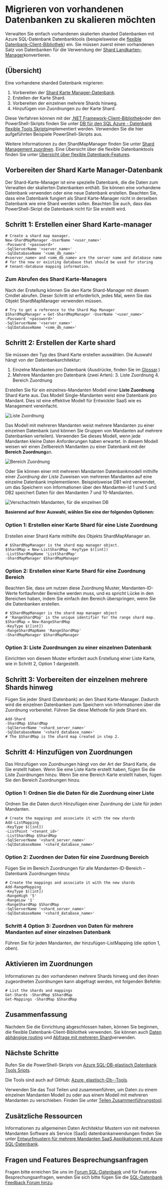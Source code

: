 <properties
   pageTitle="Migrieren bestehende Datenbanken nach Skalierung | Microsoft Azure"
   description="Konvertieren von sharded Datenbanken um flexible Datenbanktools durch Erstellen einer Shard Karte Manager verwenden"
   services="sql-database"
   documentationCenter=""
   authors="ddove"
   manager="jhubbard"
   editor=""/>

<tags
   ms.service="sql-database"
   ms.devlang="NA"
   ms.topic="article"
   ms.tgt_pltfrm="NA"
   ms.workload="data-management"
   ms.date="10/24/2016"
   ms.author="ddove"/>

# <a name="migrate-existing-databases-to-scale-out"></a>Migrieren von vorhandenen Datenbanken zu skalieren möchten

Verwalten Sie einfach vorhandenen skalierten sharded Datenbanken mit Azure SQL-Datenbank Datenbanktools (beispielsweise die [flexible Datenbank-Client-Bibliothek](sql-database-elastic-database-client-library.md)) ein. Sie müssen zuerst einen vorhandenen Satz von Datenbanken für die Verwendung der [Shard Landkarten-Manager](sql-database-elastic-scale-shard-map-management.md)konvertieren. 

## <a name="overview"></a>(Übersicht)
Eine vorhandene sharded Datenbank migrieren: 

1. Vorbereiten der [Shard Karte Manager-Datenbank](sql-database-elastic-scale-shard-map-management.md).
2. Erstellen der Karte Shard.
3. Vorbereiten der einzelnen mehrere Shards hinweg.  
2. Hinzufügen von Zuordnungen zu der Karte Shard.

Diese Verfahren können mit der [.NET Framework-Client-Bibliothek](http://www.nuget.org/packages/Microsoft.Azure.SqlDatabase.ElasticScale.Client/)oder den PowerShell-Skripts finden Sie unter [DB für den SQL Azure - Datenbank flexible Tools Skripts](https://gallery.technet.microsoft.com/scriptcenter/Azure-SQL-DB-Elastic-731883db)implementiert werden. Verwenden Sie die hier aufgeführten Beispiele PowerShell-Skripts aus.

Weitere Informationen zu den ShardMapManager finden Sie unter [Shard Management zuordnen](sql-database-elastic-scale-shard-map-management.md). Eine Übersicht über die flexible Datenbanktools finden Sie unter [Übersicht über flexible Datenbank-Features](sql-database-elastic-scale-introduction.md).

## <a name="prepare-the-shard-map-manager-database"></a>Vorbereiten der Shard Karte Manager-Datenbank

Der Shard-Karte-Manager ist eine spezielle Datenbank, die die Daten zum Verwalten der skalierten Datenbanken enthält. Sie können eine vorhandene Datenbank verwenden oder eine neue Datenbank erstellen. Beachten Sie, dass eine Datenbank fungiert als Shard Karte-Manager nicht in derselben Datenbank wie eine Shard werden sollen. Beachten Sie auch, dass das PowerShell-Skript die Datenbank nicht für Sie erstellt wird. 

## <a name="step-1-create-a-shard-map-manager"></a>Schritt 1: Erstellen einer Shard Karte-manager

    # Create a shard map manager. 
    New-ShardMapManager -UserName '<user_name>' 
    -Password '<password>' 
    -SqlServerName '<server_name>' 
    -SqlDatabaseName '<smm_db_name>' 
    #<server_name> and <smm_db_name> are the server name and database name 
    # for the new or existing database that should be used for storing 
    # tenant-database mapping information.

### <a name="to-retrieve-the-shard-map-manager"></a>Zum Abrufen des Shard Karte-Managers

Nach der Erstellung können Sie den Karte Shard-Manager mit diesem Cmdlet abrufen. Dieser Schritt ist erforderlich, jedes Mal, wenn Sie das Objekt ShardMapManager verwenden müssen.

    # Try to get a reference to the Shard Map Manager  
    $ShardMapManager = Get-ShardMapManager -UserName '<user_name>' 
    -Password '<password>' 
    -SqlServerName '<server_name>' 
    -SqlDatabaseName '<smm_db_name>' 

  
## <a name="step-2-create-the-shard-map"></a>Schritt 2: Erstellen der Karte shard

Sie müssen den Typ des Shard Karte erstellen auswählen. Die Auswahl hängt von der Datenbankarchitektur: 

1. Einzelne Mandanten pro Datenbank (Ausdrücke, finden Sie im [Glossar](sql-database-elastic-scale-glossary.md).) 
2. Mehrere Mandanten pro Datenbank (zwei Arten):
    3. Liste Zuordnung
    4. Bereich Zuordnung
 

Erstellen Sie für ein einzelnes-Mandanten Modell einer **Liste Zuordnung** Shard Karte aus. Das Modell Single-Mandanten weist eine Datenbank pro Mandant. Dies ist eine effektive Modell für Entwickler SaaS wie es Management vereinfacht.

![Liste Zuordnung][1]

Das Modell mit mehreren Mandanten weist mehrere Mandanten zu einer einzelnen Datenbank (und können Sie Gruppen von Mandanten auf mehrere Datenbanken verteilen). Verwenden Sie dieses Modell, wenn jede Mandanten kleine Daten Anforderungen haben erwartet. In diesem Modell weisen wir einen Zellbereich Mandanten zu einer Datenbank mit der **Bereich Zuordnung**an. 
 

![Bereich Zuordnung][2]

Oder Sie können einer mit mehreren Mandanten Datenbankmodell mithilfe einer *Zuordnung der Liste* Zuweisen von mehreren Mandanten auf eine einzelne Datenbank implementieren. Beispielsweise DB1 wird verwendet, um das Speichern von Informationen über den Mandanten-Id 1 und 5 und DB2 speichert Daten für den Mandanten 7 und 10-Mandanten. 

![Verschachteln Mandanten, für die einzelnen DB][3] 

**Basierend auf Ihrer Auswahl, wählen Sie eine der folgenden Optionen:**

### <a name="option-1-create-a-shard-map-for-a-list-mapping"></a>Option 1: Erstellen einer Karte Shard für eine Liste Zuordnung
Erstellen einer Shard Karte mithilfe des Objekts ShardMapManager an. 

    # $ShardMapManager is the shard map manager object. 
    $ShardMap = New-ListShardMap -KeyType $([int]) 
    -ListShardMapName 'ListShardMap' 
    -ShardMapManager $ShardMapManager 
 
 
### <a name="option-2-create-a-shard-map-for-a-range-mapping"></a>Option 2: Erstellen einer Karte Shard für eine Zuordnung Bereich

Beachten Sie, dass um nutzen diese Zuordnung Muster, Mandanten-ID-Werte fortlaufender Bereiche werden muss, und es spricht Lücke in den Bereichen haben, indem Sie einfach den Bereich überspringen, wenn Sie die Datenbanken erstellen.

    # $ShardMapManager is the shard map manager object 
    # 'RangeShardMap' is the unique identifier for the range shard map.  
    $ShardMap = New-RangeShardMap 
    -KeyType $([int]) 
    -RangeShardMapName 'RangeShardMap' 
    -ShardMapManager $ShardMapManager 

### <a name="option-3-list-mappings-on-a-single-database"></a>Option 3: Liste Zuordnungen zu einer einzelnen Datenbank
Einrichten von diesem Muster erfordert auch Erstellung einer Liste Karte, wie in Schritt 2, Option 1 dargestellt.

## <a name="step-3-prepare-individual-shards"></a>Schritt 3: Vorbereiten der einzelnen mehrere Shards hinweg

Fügen Sie jeder Shard (Datenbank) an den Shard Karte-Manager. Dadurch wird die einzelnen Datenbanken zum Speichern von Informationen über die Zuordnung vorbereitet. Führen Sie diese Methode für jede Shard ein.
     
    Add-Shard 
    -ShardMap $ShardMap 
    -SqlServerName '<shard_server_name>' 
    -SqlDatabaseName '<shard_database_name>'
    # The $ShardMap is the shard map created in step 2.
 

## <a name="step-4-add-mappings"></a>Schritt 4: Hinzufügen von Zuordnungen

Das Hinzufügen von Zuordnungen hängt von der Art der Shard Karte, die Sie erstellt haben. Wenn Sie eine Liste Karte erstellt haben, fügen Sie die Liste Zuordnungen hinzu. Wenn Sie eine Bereich Karte erstellt haben, fügen Sie den Bereich Zuordnungen hinzu.

### <a name="option-1-map-the-data-for-a-list-mapping"></a>Option 1: Ordnen Sie die Daten für die Zuordnung einer Liste

Ordnen Sie die Daten durch Hinzufügen einer Zuordnung der Liste für jeden Mandanten.  

    # Create the mappings and associate it with the new shards 
    Add-ListMapping 
    -KeyType $([int]) 
    -ListPoint '<tenant_id>' 
    -ListShardMap $ShardMap 
    -SqlServerName '<shard_server_name>' 
    -SqlDatabaseName '<shard_database_name>' 

### <a name="option-2-map-the-data-for-a-range-mapping"></a>Option 2: Zuordnen der Daten für eine Zuordnung Bereich

Fügen Sie im Bereich Zuordnungen für alle Mandanten-ID-Bereich – Datenbank Zuordnungen hinzu:

    # Create the mappings and associate it with the new shards 
    Add-RangeMapping 
    -KeyType $([int]) 
    -RangeHigh '5' 
    -RangeLow '1' 
    -RangeShardMap $ShardMap 
    -SqlServerName '<shard_server_name>' 
    -SqlDatabaseName '<shard_database_name>' 


### <a name="step-4-option-3-map-the-data-for-multiple-tenants-on-a-single-database"></a>Schritt 4 Option 3: Zuordnen von Daten für mehrere Mandanten auf einer einzelnen Datenbank

Führen Sie für jeden Mandanten, der hinzufügen-ListMapping (die option 1, oben). 


## <a name="checking-the-mappings"></a>Aktivieren im Zuordnungen

Informationen zu den vorhandenen mehrere Shards hinweg und den ihnen zugeordneten Zuordnungen kann abgefragt werden, mit folgenden Befehle:  

    # List the shards and mappings 
    Get-Shards -ShardMap $ShardMap 
    Get-Mappings -ShardMap $ShardMap 

## <a name="summary"></a>Zusammenfassung

Nachdem Sie die Einrichtung abgeschlossen haben, können Sie beginnen, die flexible Datenbank-Client-Bibliothek verwenden. Sie können auch [Daten abhängige routing](sql-database-elastic-scale-data-dependent-routing.md) und [Abfrage mit mehreren Shard](sql-database-elastic-scale-multishard-querying.md)verwenden.

## <a name="next-steps"></a>Nächste Schritte


Rufen Sie die PowerShell-Skripts von [Azure SQL-DB-elastisch Datenbank Tools Sripts](https://gallery.technet.microsoft.com/scriptcenter/Azure-SQL-DB-Elastic-731883db).

Die Tools sind auch auf GitHub: [Azure, elastisch-Db--Tools](https://github.com/Azure/elastic-db-tools).

Verwenden Sie das Tool Teilen und zusammenführen, um Daten zu einem einzelnen Mandanten Modell zu oder aus einem Modell mit mehreren Mandanten zu verschieben. Finden Sie unter [Teilen Zusammenführungstool](sql-database-elastic-scale-get-started.md).

## <a name="additional-resources"></a>Zusätzliche Ressourcen

Informationen zu allgemeinen Daten Architektur Mustern von mit mehreren Mandanten Software als Service (SaaS) datenbankanwendungen finden Sie unter [Entwurfmustern für mehrere Mandanten SaaS Applikationen mit Azure SQL-Datenbank](sql-database-design-patterns-multi-tenancy-saas-applications.md).

## <a name="questions-and-feature-requests"></a>Fragen und Features Besprechungsanfragen

Fragen bitte erreichen Sie uns im [Forum SQL-Datenbank](http://social.msdn.microsoft.com/forums/azure/home?forum=ssdsgetstarted) und für Features Besprechungsanfragen, wenden Sie sich bitte fügen Sie die [SQL-Datenbank Feedback Forum hinzu](https://feedback.azure.com/forums/217321-sql-database/).

<!--Image references-->
[1]: ./media/sql-database-elastic-convert-to-use-elastic-tools/listmapping.png
[2]: ./media/sql-database-elastic-convert-to-use-elastic-tools/rangemapping.png
[3]: ./media/sql-database-elastic-convert-to-use-elastic-tools/multipleonsingledb.png
 
